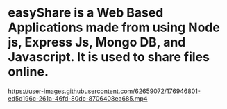 # easyShare is a Web Based Applications made from using Node js, Express Js, Mongo DB, and Javascript. It is used to share files online.


https://user-images.githubusercontent.com/62659072/176946801-ed5d196c-261a-46fd-80dc-8706408ea685.mp4

